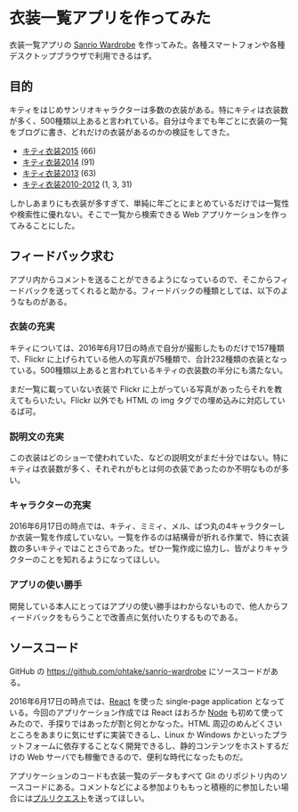 # 衣装一覧アプリを作ってみた

衣装一覧アプリの [Sanrio Wardrobe](https://ohtake.github.io/sanrio-wardrobe/) を作ってみた。各種スマートフォンや各種デスクトップブラウザで利用できるはず。

## 目的

キティをはじめサンリオキャラクターは多数の衣装がある。特にキティは衣装数が多く、500種類以上あると言われている。自分は今までも年ごとに衣装の一覧をブログに書き、どれだけの衣装があるのかの検証をしてきた。

* [キティ衣装2015](http://ameblo.jp/ohtaket/entry-12138457420.html) (66)
* [キティ衣装2014](http://ameblo.jp/ohtaket/entry-11980748081.html) (91)
* [キティ衣装2013](http://ameblo.jp/ohtaket/entry-11739658597.html) (63)
* [キティ衣装2010-2012](http://ameblo.jp/ohtaket/entry-11856206601.html) (1, 3, 31)

しかしあまりにも衣装が多すぎて、単純に年ごとにまとめているだけでは一覧性や検索性に優れない。そこで一覧から検索できる Web アプリケーションを作ってみることにした。

## フィードバック求む

アプリ内からコメントを送ることができるようになっているので、そこからフィードバックを送ってくれると助かる。フィードバックの種類としては、以下のようなものがある。

### 衣装の充実

キティについては、2016年6月17日の時点で自分が撮影したものだけで157種類で、Flickr に上げられている他人の写真が75種類で、合計232種類の衣装となっている。500種類以上あると言われているキティの衣装数の半分にも満たない。

まだ一覧に載っていない衣装で Flickr に上がっている写真があったらそれを教えてもらいたい。Flickr 以外でも HTML の img タグでの埋め込みに対応しているば可。

### 説明文の充実

この衣装はどのショーで使われていた、などの説明文がまだ十分ではない。特にキティは衣装数が多く、それぞれがもとは何の衣装であったのか不明なものが多い。

### キャラクターの充実

2016年6月17日の時点では、キティ、ミミィ、メル、ばつ丸の4キャラクターしか衣装一覧を作成していない。一覧を作るのは結構骨が折れる作業で、特に衣装数の多いキティではことさらであった。ぜひ一覧作成に協力し、皆がよりキャラクターのことを知れるようになってほしい。

### アプリの使い勝手

開発している本人にとってはアプリの使い勝手はわからないもので、他人からフィードバックをもらうことで改善点に気付いたりするものである。

## ソースコード

GitHub の <https://github.com/ohtake/sanrio-wardrobe> にソースコードがある。

2016年6月17日の時点では、[React](https://facebook.github.io/react/) を使った single-page application となっている。今回のアプリケーション作成では React はおろか [Node](https://nodejs.org/) も初めて使ってみたので、手探りではあったが割と何とかなった。HTML 周辺のめんどくさいところをあまりに気にせずに実装できるし、Linux か Windows かといったプラットフォームに依存することなく開発できるし、静的コンテンツをホストするだけの Web サーバでも稼働できるので、便利な時代になったものだ。

アプリケーションのコードも衣装一覧のデータもすべて Git のリポジトリ内のソースコードにある。コメントなどによる参加よりももっと積極的に参加したい場合には[プルリクエスト](https://help.github.com/articles/using-pull-requests/)を送ってほしい。
